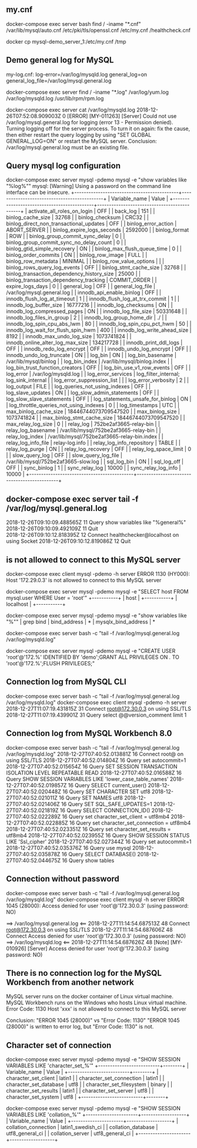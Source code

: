 ## my.cnf
docker-compose exec server bash
find / -iname "*.cnf"
/var/lib/mysql/auto.cnf
/etc/pki/tls/openssl.cnf
/etc/my.cnf
/healthcheck.cnf

docker cp mysql-demo_server_1:/etc/my.cnf /tmp

## Demo general log for MySQL
my-log.cnf:
log-error=/var/log/mysqld.log
general_log=on
general_log_file=/var/log/mysql.general.log

docker-compose exec server find / -iname "*.log"
/var/log/yum.log
/var/log/mysqld.log
/usr/lib/rpm/rpm.log

docker-compose exec server cat /var/log/mysqld.log
2018-12-26T07:52:08.909003Z 0 [ERROR] [MY-011263] [Server] Could not use /var/log/mysql.general.log for logging (error 13 - Permission denied). Turning logging off for the server process. To turn it on again: fix the cause, then either restart the query logging by using "SET GLOBAL GENERAL_LOG=ON" or restart the MySQL server.
Conclusion: /var/log/mysql.general.log must be an existing file.

## Query mysql log configuration
docker-compose exec server mysql -pdemo mysql -e "show variables like \"%log%\""
mysql: [Warning] Using a password on the command line interface can be insecure.
+--------------------------------------------+---------------------------------------------+
| Variable_name                              | Value                                       |
+--------------------------------------------+---------------------------------------------+
| activate_all_roles_on_login                | OFF                                         |
| back_log                                   | 151                                         |
| binlog_cache_size                          | 32768                                       |
| binlog_checksum                            | CRC32                                       |
| binlog_direct_non_transactional_updates    | OFF                                         |
| binlog_error_action                        | ABORT_SERVER                                |
| binlog_expire_logs_seconds                 | 2592000                                     |
| binlog_format                              | ROW                                         |
| binlog_group_commit_sync_delay             | 0                                           |
| binlog_group_commit_sync_no_delay_count    | 0                                           |
| binlog_gtid_simple_recovery                | ON                                          |
| binlog_max_flush_queue_time                | 0                                           |
| binlog_order_commits                       | ON                                          |
| binlog_row_image                           | FULL                                        |
| binlog_row_metadata                        | MINIMAL                                     |
| binlog_row_value_options                   |                                             |
| binlog_rows_query_log_events               | OFF                                         |
| binlog_stmt_cache_size                     | 32768                                       |
| binlog_transaction_dependency_history_size | 25000                                       |
| binlog_transaction_dependency_tracking     | COMMIT_ORDER                                |
| expire_logs_days                           | 0                                           |
| general_log                                | OFF                                         |
| general_log_file                           | /var/log/mysql.general.log                  |
| innodb_api_enable_binlog                   | OFF                                         |
| innodb_flush_log_at_timeout                | 1                                           |
| innodb_flush_log_at_trx_commit             | 1                                           |
| innodb_log_buffer_size                     | 16777216                                    |
| innodb_log_checksums                       | ON                                          |
| innodb_log_compressed_pages                | ON                                          |
| innodb_log_file_size                       | 50331648                                    |
| innodb_log_files_in_group                  | 2                                           |
| innodb_log_group_home_dir                  | ./                                          |
| innodb_log_spin_cpu_abs_lwm                | 80                                          |
| innodb_log_spin_cpu_pct_hwm                | 50                                          |
| innodb_log_wait_for_flush_spin_hwm         | 400                                         |
| innodb_log_write_ahead_size                | 8192                                        |
| innodb_max_undo_log_size                   | 1073741824                                  |
| innodb_online_alter_log_max_size           | 134217728                                   |
| innodb_print_ddl_logs                      | OFF                                         |
| innodb_redo_log_encrypt                    | OFF                                         |
| innodb_undo_log_encrypt                    | OFF                                         |
| innodb_undo_log_truncate                   | ON                                          |
| log_bin                                    | ON                                          |
| log_bin_basename                           | /var/lib/mysql/binlog                       |
| log_bin_index                              | /var/lib/mysql/binlog.index                 |
| log_bin_trust_function_creators            | OFF                                         |
| log_bin_use_v1_row_events                  | OFF                                         |
| log_error                                  | /var/log/mysqld.log                         |
| log_error_services                         | log_filter_internal; log_sink_internal      |
| log_error_suppression_list                 |                                             |
| log_error_verbosity                        | 2                                           |
| log_output                                 | FILE                                        |
| log_queries_not_using_indexes              | OFF                                         |
| log_slave_updates                          | ON                                          |
| log_slow_admin_statements                  | OFF                                         |
| log_slow_slave_statements                  | OFF                                         |
| log_statements_unsafe_for_binlog           | ON                                          |
| log_throttle_queries_not_using_indexes     | 0                                           |
| log_timestamps                             | UTC                                         |
| max_binlog_cache_size                      | 18446744073709547520                        |
| max_binlog_size                            | 1073741824                                  |
| max_binlog_stmt_cache_size                 | 18446744073709547520                        |
| max_relay_log_size                         | 0                                           |
| relay_log                                  | 752be2af3665-relay-bin                      |
| relay_log_basename                         | /var/lib/mysql/752be2af3665-relay-bin       |
| relay_log_index                            | /var/lib/mysql/752be2af3665-relay-bin.index |
| relay_log_info_file                        | relay-log.info                              |
| relay_log_info_repository                  | TABLE                                       |
| relay_log_purge                            | ON                                          |
| relay_log_recovery                         | OFF                                         |
| relay_log_space_limit                      | 0                                           |
| slow_query_log                             | OFF                                         |
| slow_query_log_file                        | /var/lib/mysql/752be2af3665-slow.log        |
| sql_log_bin                                | ON                                          |
| sql_log_off                                | OFF                                         |
| sync_binlog                                | 1                                           |
| sync_relay_log                             | 10000                                       |
| sync_relay_log_info                        | 10000                                       |
+--------------------------------------------+---------------------------------------------+

## docker-compose exec server tail -f /var/log/mysql.general.log
2018-12-26T09:10:09.488565Z	   11 Query	show variables like "%general%"
2018-12-26T09:10:09.492109Z	   11 Quit	
2018-12-26T09:10:12.818395Z	   12 Connect	healthchecker@localhost on  using Socket
2018-12-26T09:10:12.819086Z	   12 Quit	

## is not allowed to connect to this MySQL server
docker-compose exec client mysql -pdemo -h server
ERROR 1130 (HY000): Host '172.29.0.3' is not allowed to connect to this MySQL server

docker-compose exec server mysql -pdemo mysql -e "SELECT host FROM mysql.user WHERE User = 'root'"
+-----------+
| host      |
+-----------+
| localhost |
+-----------+

docker-compose exec server mysql -pdemo mysql -e "show variables like \"%\"" | grep bind
| bind_address                                             | *
| mysqlx_bind_address                                      | *

docker-compose exec server bash -c "tail -f /var/log/mysql.general.log /var/log/mysqld.log"

docker-compose exec server mysql -pdemo mysql -e "CREATE USER 'root'@'172.%' IDENTIFIED BY 'demo';GRANT ALL PRIVILEGES ON *.* TO 'root'@'172.%';FLUSH PRIVILEGES;"

## Connection log from MySQL CLI
docker-compose exec server bash -c "tail -f /var/log/mysql.general.log /var/log/mysqld.log"
docker-compose exec client mysql -pdemo -h server
2018-12-27T11:07:19.431815Z	   31 Connect	root@172.30.0.3 on  using SSL/TLS
2018-12-27T11:07:19.439901Z	   31 Query	select @@version_comment limit 1

## Connection log from MySQL Workbench 8.0
docker-compose exec server bash -c "tail -f /var/log/mysql.general.log /var/log/mysqld.log"
2018-12-27T07:40:52.013881Z	   16 Connect	root@<xxx> on  using SSL/TLS
2018-12-27T07:40:52.014804Z	   16 Query	set autocommit=1
2018-12-27T07:40:52.015654Z	   16 Query	SET SESSION TRANSACTION ISOLATION LEVEL REPEATABLE READ
2018-12-27T07:40:52.016588Z	   16 Query	SHOW SESSION VARIABLES LIKE 'lower_case_table_names'
2018-12-27T07:40:52.019857Z	   16 Query	SELECT current_user()
2018-12-27T07:40:52.020448Z	   16 Query	SET CHARACTER SET utf8
2018-12-27T07:40:52.021011Z	   16 Query	SET NAMES utf8
2018-12-27T07:40:52.021406Z	   16 Query	SET SQL_SAFE_UPDATES=1
2018-12-27T07:40:52.021819Z	   16 Query	SELECT CONNECTION_ID()
2018-12-27T07:40:52.022289Z	   16 Query	set character_set_client = utf8mb4
2018-12-27T07:40:52.022885Z	   16 Query	set character_set_connection = utf8mb4
2018-12-27T07:40:52.023351Z	   16 Query	set character_set_results = utf8mb4
2018-12-27T07:40:52.023955Z	   16 Query	SHOW SESSION STATUS LIKE 'Ssl_cipher'
2018-12-27T07:40:52.027344Z	   16 Query	set autocommit=1
2018-12-27T07:40:52.035376Z	   16 Query	use mysql
2018-12-27T07:40:52.035878Z	   16 Query	SELECT DATABASE()
2018-12-27T07:40:52.044675Z	   16 Query	show tables

## Connection without password
docker-compose exec server bash -c "tail -f /var/log/mysql.general.log /var/log/mysqld.log"
docker-compose exec client mysql -h server
ERROR 1045 (28000): Access denied for user 'root'@'172.30.0.3' (using password: NO)

==> /var/log/mysql.general.log <==
2018-12-27T11:14:54.687513Z	   48 Connect	root@172.30.0.3 on  using SSL/TLS
2018-12-27T11:14:54.687606Z	   48 Connect	Access denied for user 'root'@'172.30.0.3' (using password: NO)
==> /var/log/mysqld.log <==
2018-12-27T11:14:54.687626Z 48 [Note] [MY-010926] [Server] Access denied for user 'root'@'172.30.0.3' (using password: NO)

## There is no connection log for the MySQL Workbench from another network
MySQL server runs on the docker container of Linux virtual machine.
MySQL Workbench runs on the Windows who hosts Linux virtual machine.
Error Code: 1130 Host 'xxx' is not allowed to connect to this MySQL server	

Conclusion: "ERROR 1045 (28000)" vs "Error Code: 1130"
"ERROR 1045 (28000)" is written to error log, but "Error Code: 1130" is not.

## Character set of connection
docker-compose exec server mysql -pdemo mysql -e "SHOW SESSION VARIABLES LIKE 'character\_set\_%'"
+--------------------------+--------+
| Variable_name            | Value  |
+--------------------------+--------+
| character_set_client     | latin1 |
| character_set_connection | latin1 |
| character_set_database   | utf8   |
| character_set_filesystem | binary |
| character_set_results    | latin1 |
| character_set_server     | utf8   |
| character_set_system     | utf8   |
+--------------------------+--------+

docker-compose exec server mysql -pdemo mysql -e "SHOW SESSION VARIABLES LIKE 'collation\_%'"
+----------------------+-------------------+
| Variable_name        | Value             |
+----------------------+-------------------+
| collation_connection | latin1_swedish_ci |
| collation_database   | utf8_general_ci   |
| collation_server     | utf8_general_ci   |
+----------------------+-------------------+

